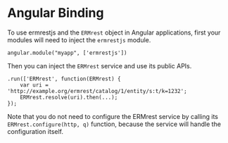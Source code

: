 # Angular Binding

To use ermrestjs and the `ERMrest` object in Angular applications, first your
modules will need to inject the `ermrestjs` module.

```
angular.module("myapp", ['ermrestjs'])
```

Then you can inject the `ERMrest` service and use its public APIs.

```
.run(['ERMrest', function(ERMrest) {
    var uri = 'http://example.org/ermrest/catalog/1/entity/s:t/k=1232';
    ERMrest.resolve(uri).then(...);
});
```

Note that you do not need to configure the ERMrest service by calling its
`ERMrest.configure(http, q)` function, because the service will handle the
configuration itself.
